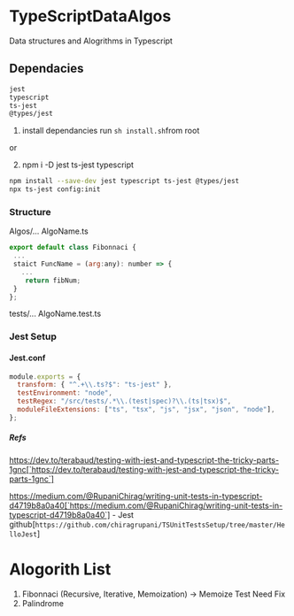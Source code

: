 # TypeScriptDataAlgos

Data structures and Alogrithms in Typescript

## Dependacies

```bash
jest
typescript
ts-jest
@types/jest
```

1. install dependancies run `sh install.sh`from root

or

2. npm i -D jest ts-jest typescript

```bash
npm install --save-dev jest typescript ts-jest @types/jest
npx ts-jest config:init
```

### Structure

Algos/...
AlgoName.ts

```js
export default class Fibonnaci {
 ...
 staict FuncName = (arg:any): number => {
   ...
    return fibNum;
 }
};
```

tests/...
AlgoName.test.ts

### Jest Setup

#### Jest.conf

```js
module.exports = {
  transform: { "^.+\\.ts?$": "ts-jest" },
  testEnvironment: "node",
  testRegex: "/src/tests/.*\\.(test|spec)?\\.(ts|tsx)$",
  moduleFileExtensions: ["ts", "tsx", "js", "jsx", "json", "node"],
};
```

##### Refs

https://dev.to/terabaud/testing-with-jest-and-typescript-the-tricky-parts-1gnc[`https://dev.to/terabaud/testing-with-jest-and-typescript-the-tricky-parts-1gnc`]

https://medium.com/@RupaniChirag/writing-unit-tests-in-typescript-d4719b8a0a40[`https://medium.com/@RupaniChirag/writing-unit-tests-in-typescript-d4719b8a0a40`] - Jest github[`https://github.com/chiragrupani/TSUnitTestsSetup/tree/master/HelloJest`]

# Alogorith List

1. Fibonnaci (Recursive, Iterative, Memoization) -> Memoize Test Need Fix
2. Palindrome
